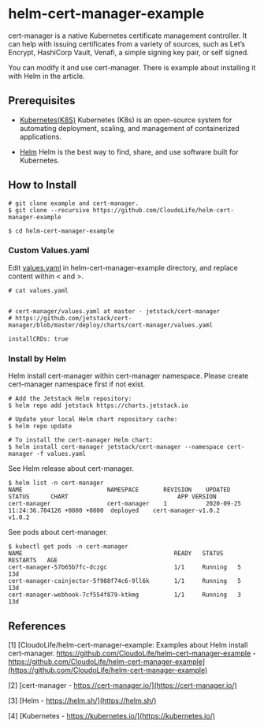 # helm-cert-manager-example

cert-manager is a native Kubernetes certificate management controller. It can help with issuing certificates from a variety of sources, such as Let’s Encrypt, HashiCorp Vault, Venafi, a simple signing key pair, or self signed.

You can modify it and use cert-manager. There is example about installing it with Helm in the article.

<!-- more -->

## Prerequisites

- [Kubernetes(K8S)](https://kubernetes.io/)
    Kubernetes (K8s) is an open-source system for automating deployment, scaling, and management of containerized applications.

- [Helm](https://helm.sh/)
    Helm is the best way to find, share, and use software built for Kubernetes.

## How to Install

```shell
# git clone example and cert-manager.
$ git clone --recursive https://github.com/CloudoLife/helm-cert-manager-example

$ cd helm-cert-manager-example
```

### Custom Values.yaml

Edit [values.yaml](./values.yaml) in helm-cert-manager-example directory, and replace content within < and >.
```shell
# cat values.yaml


# cert-manager/values.yaml at master · jetstack/cert-manager
# https://github.com/jetstack/cert-manager/blob/master/deploy/charts/cert-manager/values.yaml

installCRDs: true
```

### Install by Helm

Helm install cert-manager within cert-manager namespace. Please create cert-manager namespace first if not exist.

```shell
# Add the Jetstack Helm repository:
$ helm repo add jetstack https://charts.jetstack.io

# Update your local Helm chart repository cache:
$ helm repo update

# To install the cert-manager Helm chart:
$ helm install cert-manager jetstack/cert-manager --namespace cert-manager -f values.yaml
```

See Helm release about cert-manager.

```shell
$ helm list -n cert-manager
NAME                       	NAMESPACE   	REVISION	UPDATED                               	STATUS  	CHART                            	APP VERSION
cert-manager               	cert-manager	1       	2020-09-25 11:24:36.704126 +0800 +0800	deployed	cert-manager-v1.0.2              	v1.0.2
```

See pods about cert-manager.

```shell
$ kubectl get pods -n cert-manager
NAME                                           READY   STATUS    RESTARTS   AGE
cert-manager-57b65b7fc-dczgc                   1/1     Running   5          13d
cert-manager-cainjector-5f988f74c6-9ll6k       1/1     Running   5          13d
cert-manager-webhook-7cf554f879-ktkmg          1/1     Running   3          13d
```

## References
[1] [CloudoLife/helm-cert-manager-example: Examples about Helm install cert-manager. https://github.com/CloudoLife/helm-cert-manager-example - https://github.com/CloudoLife/helm-cert-manager-example](https://github.com/CloudoLife/helm-cert-manager-example)

[2] [cert-manager - https://cert-manager.io/](https://cert-manager.io/)

[3] [Helm - https://helm.sh/](https://helm.sh/)

[4] [Kubernetes - https://kubernetes.io/](https://kubernetes.io/)